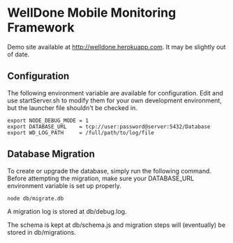 # WellDone Mobile Monitoring Framework

Demo site available at http://welldone.herokuapp.com.  It may be slightly out of date.

## Configuration

The following environment variable are available for configuration.  Edit and use startServer.sh to modify them for your own development environment, but the launcher file shouldn't be checked in.

```
export NODE_DEBUG_MODE = 1
export DATABASE_URL    = tcp://user:password@server:5432/Database
export WD_LOG_PATH     = /full/path/to/log/file
```

## Database Migration

To create or upgrade the database, simply run the following command.  Before attempting the migration, make sure your DATABASE_URL environment variable is set up properly.

```
node db/migrate.db
```

A migration log is stored at db/debug.log.

The schema is kept at db/schema.js and migration steps will (eventually) be stored in db/migrations.

